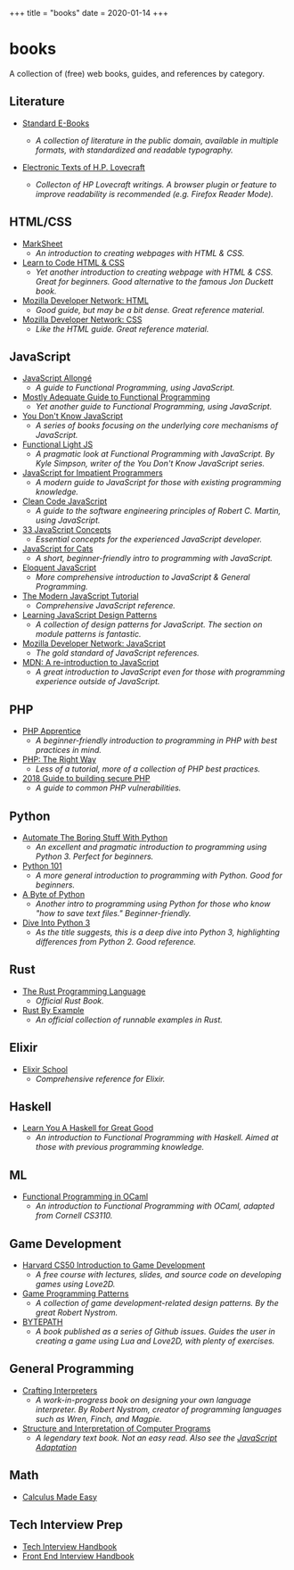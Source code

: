 +++
title = "books"
date = 2020-01-14
+++

# books

A collection of (free) web books, guides, and references by category.

## Literature

* [Standard E-Books](https://standardebooks.org/ebooks/)
	* *A collection of literature in the public domain, available in multiple formats, with standardized and readable typography.*
    
* [Electronic Texts of H.P. Lovecraft](http://www.hplovecraft.com/writings/texts/)
	* *Collecton of HP Lovecraft writings. A browser plugin or feature to improve readability is recommended (e.g. Firefox Reader Mode).*

## HTML/CSS
* [MarkSheet](https://marksheet.io/)
    * *An introduction to creating webpages with HTML & CSS.*
* [Learn to Code HTML & CSS](https://learn.shayhowe.com/html-css/)
	* *Yet another introduction to creating webpage with HTML & CSS. Great for beginners. Good alternative to the famous Jon Duckett book.*
* [Mozilla Developer Network: HTML](https://developer.mozilla.org/en-US/docs/Web/HTML)
	* *Good guide, but may be a bit dense. Great reference material.*
* [Mozilla Developer Network: CSS](https://developer.mozilla.org/en-US/docs/Web/CSS)
	* *Like the HTML guide. Great reference material.*

## JavaScript

* [JavaScript Allongé](https://leanpub.com/javascriptallongesix/read)
	* *A guide to Functional Programming, using JavaScript.*
* [Mostly Adequate Guide to Functional Programming](https://mostly-adequate.gitbooks.io/mostly-adequate-guide/)
	* *Yet another guide to Functional Programming, using JavaScript.*
* [You Don't Know JavaScript](https://github.com/getify/You-Dont-Know-JS)
	* *A series of books focusing on the underlying core mechanisms of JavaScript.*
* [Functional Light JS](https://github.com/getify/Functional-Light-JS)
	* *A pragmatic look at Functional Programming with JavaScript. By Kyle Simpson, writer of the You Don't Know JavaScript series.*
* [JavaScript for Impatient Programmers](https://exploringjs.com/impatient-js/index.html)
	* *A modern guide to JavaScript for those with existing programming knowledge.*
* [Clean Code JavaScript](https://github.com/ryanmcdermott/clean-code-javascript)
	* *A guide to the software engineering principles of Robert C. Martin, using JavaScript.*
* [33 JavaScript Concepts](https://github.com/leonardomso/33-js-concepts)
	* *Essential concepts for the experienced JavaScript developer.*
* [JavaScript for Cats](http://jsforcats.com/)
	* *A short, beginner-friendly intro to programming with JavaScript.*
* [Eloquent JavaScript](https://eloquentjavascript.net/)
	* *More comprehensive introduction to JavaScript & General Programming.*
* [The Modern JavaScript Tutorial](https://javascript.info/)
	* *Comprehensive JavaScript reference.*
* [Learning JavaScript Design Patterns](https://addyosmani.com/resources/essentialjsdesignpatterns/book/)
	* *A collection of design patterns for JavaScript. The section on module patterns is fantastic.*
* [Mozilla Developer Network: JavaScript](https://developer.mozilla.org/en-US/docs/Web/JavaScript)
	* *The gold standard of JavaScript references.*
* [MDN: A re-introduction to JavaScript](https://developer.mozilla.org/en-US/docs/Web/JavaScript/A_re-introduction_to_JavaScript)
	* *A great introduction to JavaScript even for those with programming experience outside of JavaScript.*

## PHP

* [PHP Apprentice](https://phpapprentice.com/)
	* *A beginner-friendly introduction to programming in PHP with best practices in mind.*
* [PHP: The Right Way](https://phptherightway.com/)
	* *Less of a tutorial, more of a collection of PHP best practices.*
* [2018 Guide to building secure PHP](https://paragonie.com/blog/2017/12/2018-guide-building-secure-php-software)
	* *A guide to common PHP vulnerabilities.*

## Python

* [Automate The Boring Stuff With Python](https://automatetheboringstuff.com/)
	* *An excellent and pragmatic introduction to programming using Python 3. Perfect for beginners.*
* [Python 101](https://python101.pythonlibrary.org/)
	* *A more general introduction to programming with Python. Good for beginners.*
* [A Byte of Python](https://python.swaroopch.com/)
	* *Another intro to programming using Python for those who know "how to save text files." Beginner-friendly.*
* [Dive Into Python 3](https://diveintopython3.net/)
	* *As the title suggests, this is a deep dive into Python 3, highlighting differences from Python 2. Good reference.*

## Rust

* [The Rust Programming Language](https://doc.rust-lang.org/book/)
	* *Official Rust Book.*
* [Rust By Example](https://doc.rust-lang.org/stable/rust-by-example/)
	* *An official collection of runnable examples in Rust.*

## Elixir

* [Elixir School](https://elixirschool.com/en/)
	* *Comprehensive reference for Elixir.*

## Haskell

* [Learn You A Haskell for Great Good](http://learnyouahaskell.com/)
	* *An introduction to Functional Programming with Haskell. Aimed at those with previous programming knowledge.*

## ML

* [Functional Programming in OCaml](http://www.cs.cornell.edu/courses/cs3110/2019sp/textbook/)
	* *An introduction to Functional Programming with OCaml, adapted from Cornell CS3110.*

## Game Development

* [Harvard CS50 Introduction to Game Development](https://cs50.harvard.edu/games/)
	* *A free course with lectures, slides, and source code on developing games using Love2D.*
* [Game Programming Patterns](https://gameprogrammingpatterns.com/contents.html)
	* *A collection of game development-related design patterns. By the great Robert Nystrom.*
* [BYTEPATH](https://github.com/adnzzzzZ/blog/issues/30)
	* *A book published as a series of Github issues. Guides the user in creating a game using Lua and Love2D, with plenty of exercises.*

## General Programming

* [Crafting Interpreters](https://www.craftinginterpreters.com/contents.html)
	* *A work-in-progress book on designing your own language interpreter. By Robert Nystrom, creator of programming languages such as Wren, Finch, and Magpie.*
* [Structure and Interpretation of Computer Programs](https://mitpress.mit.edu/sites/default/files/sicp/index.html)
	* *A legendary text book. Not an easy read. Also see the [JavaScript Adaptation](https://sicp.comp.nus.edu.sg/)*

## Math

* [Calculus Made Easy](http://calculusmadeeasy.org/)

## Tech Interview Prep

* [Tech Interview Handbook](https://github.com/yangshun/tech-interview-handbook)
* [Front End Interview Handbook](https://github.com/yangshun/front-end-interview-handbook)
